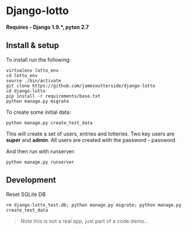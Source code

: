# Django-lotto

**Requires - Django 1.9.*, pyton 2.7**

## Install & setup 

To install run the following: 

```
virtualenv lotto_env
cd lotto_env
source ./bin/activate
git clone https://github.com/jamesoutterside/django-lotto
cd django-lotto
pip install -r requirements/base.txt
python manage.py migrate
```

To create some initial data:

```
python manage.py create_test_data
```
This will create a set of users, entries and lotteries. Two key users are **super** and **admin**. All users are created with the password - password.  

And then run with runserver:

```
python manage.py runserver
```


## Development 

Reset SQLite DB 

```
rm django-lotto_test.db; python manage.py migrate; python manage.py create_test_data
```



> Note this is not a real app, just part of a code demo...